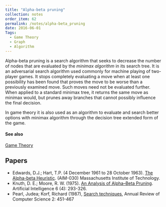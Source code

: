 ```yaml
---
title: "Alpha-beta pruning"
collection: notes
order_item: 62
permalink: /notes/alpha-beta_pruning
date: 2016-06-01
Tags:
  - Game Theory
  - Graph
  - Algorithm
---
```


Alpha-beta pruning is a search algorithm that seeks to decrease the number of nodes that are evaluated by the *minimax algorithm* in its search tree. It is an adversarial search algorithm used commonly for machine playing of two-player games. It stops completely evaluating a move when at least one possibility has been found that proves the move to be worse than a previously examined move. Such moves need not be evaluated further. When applied to a standard minimax tree, it returns the same move as minimax would, but prunes away branches that cannot possibly influence the final decision.

In game theory it is also used as an algorithm to evaluate and search better options with minimax algorithm through the decision tree extended form of the game.


#### See also
[Game Theory](/notes/game_theory)




## Papers
* Edwards, D.J.; Hart, T.P. (4 December 1961 to 28 October 1963). [The Alpha-beta Heuristic](http://dspace.mit.edu/bitstream/handle/1721.1/6098/AIM-030.pdf?sequence=2). (AIM-030) Massachusetts Institute of Technology.
* Knuth, D. E.; Moore, R. W. (1975). [An Analysis of Alpha–Beta Pruning](http://www.ime.usp.br/~rbrito/docs/1-s2.0-0004370275900193-main.pdf). Artificial Intelligence 6 (4): 293-326.
* Pearl, Judea; Korf, Richard (1987), [Search techniques](http://www.annualreviews.org/doi/pdf/10.1146/annurev.cs.02.060187.002315), Annual Review of Computer Science 2: 451-467




